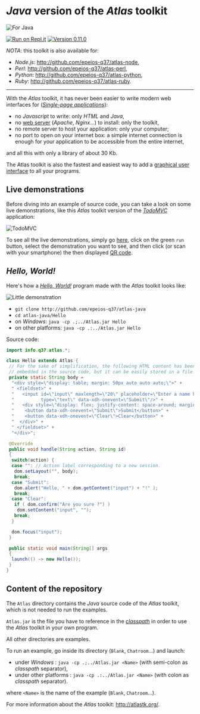 # *Java* version of the *Atlas* toolkit

![For Java](https://q37.info/download/assets/Java.png "Java logo")

[![Run on Repl.it](https://repl.it/badge/github/epeios-q37/atlas-java)](https://q37.info/s/3vwk3h3n) [![Version 0.11.0](https://img.shields.io/static/v1.svg?&color=90b4ed&label=Version&message=0.11.0)](http://q37.info/s/gei0veus)

*NOTA*: this toolkit is also available for:
- *Node.js*: <http://github.com/epeios-q37/atlas-node>,
- *Perl*: <http://github.com/epeios-q37/atlas-perl>,
- *Python*: <http://github.com/epeios-q37/atlas-python>,
- *Ruby*: <http://github.com/epeios-q37/atlas-ruby>.

---

With the *Atlas* toolkit, it has never been easier to write modern web interfaces for ([*Single-page applications*](https://q37.info/s/7sbmxd3j)):
- no *Javascript* to write: only *HTML* and *Java*,
- no [web server](https://q37.info/s/n3hpwsht) (*Apache*, *Nginx*…) to install: only the toolkit,
- no remote server to host your application: only your computer;
- no port to open on your internet box: a simple internet connection is enough for your application to be accessible from the entire internet,

and all this with only a library of about 30 Kb.

The Atlas toolkit is also the fastest and easiest way to add a [graphical user interface](https://q37.info/s/hw9n3pjs) to all your programs.

## Live demonstrations

Before diving into an example of source code, you can take a look on some live demonstrations, like this *Atlas* toolkit version of the [*TodoMVC*](http://todomvc.com/) application:

![TodoMVC](https://q37.info/download/TodoMVC.gif "The TodoMVC application made with the Atlas toolkit")

To see all the live demonstrations, simply go [here](https://q37.info/s/3vwk3h3n), click on the green `run` button, select the demonstration you want to see, and then click (or scan with your smartphone) the then displayed [QR code](https://q37.info/s/3pktvrj7).


## *Hello, World!*

Here's how a [*Hello, World!*](https://en.wikipedia.org/wiki/%22Hello,_World!%22_program) program made with the *Atlas* toolkit looks like:

![Little demonstration](https://q37.info/download/assets/Hello.gif "A basic example")

- `git clone http://github.com/epeios-q37/atlas-java`
- `cd atlas-java/Hello`
- on *Windows*: `java -cp .;../Atlas.jar Hello`
- on other platforms: `java -cp .:../Atlas.jar Hello`

Source code:

```Java
import info.q37.atlas.*;

class Hello extends Atlas {
 // For the sake of simplification, the following HTML content has been
 // embedded in the source code, but it can be easily stored in a file. 
 private static String body =
  "<div style=\"display: table; margin: 50px auto auto auto;\">" +
  " <fieldset>" +
  "   <input id=\"input\" maxlength=\"20\" placeholder=\"Enter a name here\"'" +
  "          type=\"text\" data-xdh-onevent=\"Submit\"/>" +
  "   <div style=\"display: flex; justify-content: space-around; margin: 5px auto auto auto;\">" +
  "    <button data-xdh-onevent=\"Submit\">Submit</button>" +
  "    <button data-xdh-onevent=\"Clear\">Clear</button>" +
  "  </div>" +
  " </fieldset>" +
  "</div>";

 @Override
 public void handle(String action, String id)
 {
  switch(action) {
  case "": // Action label corresponding to a new session.
   dom.setLayout("", body);
   break;
  case "Submit":
   dom.alert("Hello, " + dom.getContent("input") + "!" );
   break;
  case "Clear":
   if ( dom.confirm("Are you sure ?") )
    dom.setContent("input", "");
   break;
  }

  dom.focus("input");
 }

 public static void main(String[] args
 {
  launch(() -> new Hello());
 }
}
```


## Content of the repository

The `Atlas` directory contains the *Java* source code of the *Atlas* toolkit, which is not needed to run the examples.

`Atlas.jar` is the file you have to reference in the [*classpath*](https://en.wikipedia.org/wiki/Classpath_(Java)) in order to use the *Atlas* toolkit in your own program.

All other directories are examples.

To run an example, go inside its directory (`Blank`, `Chatroom`…) and launch:

- under *Windows* : `java -cp .;../Atlas.jar <Name>` (with semi-colon as *classpath* separator),
- under other platforms : `java -cp .:../Atlas.jar <Name>` (with colon as *classpath* separator).

where `<Name>` is the name of the example (`Blank`, `Chatroom`…).

For more information about the *Atlas* toolkit: <http://atlastk.org/>.